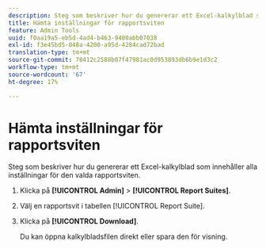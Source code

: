 ```yaml
---
description: Steg som beskriver hur du genererar ett Excel-kalkylblad som innehåller alla inställningar för den valda rapportsviten.
title: Hämta inställningar för rapportsviten
feature: Admin Tools
uuid: f0aa19a5-eb5d-4ad4-b463-9400abb07038
exl-id: f3e45bd5-048a-4200-a95d-4284cad72bad
translation-type: tm+mt
source-git-commit: 78412c2588b07f47981ac0d953893db6b9e1d3c2
workflow-type: tm+mt
source-wordcount: '67'
ht-degree: 17%

---
```


# Hämta inställningar för rapportsviten

Steg som beskriver hur du genererar ett Excel-kalkylblad som innehåller alla inställningar för den valda rapportsviten.

1. Klicka på **[!UICONTROL Admin]** > **[!UICONTROL Report Suites]**.
1. Välj en rapportsvit i tabellen [!UICONTROL Report Suite].
1. Klicka på **[!UICONTROL Download]**.

   Du kan öppna kalkylbladsfilen direkt eller spara den för visning.
